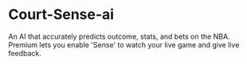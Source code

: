 # Court-Sense-ai
An AI that accurately predicts outcome, stats, and bets on the NBA.
Premium lets you enable 'Sense' to watch your live game and give live feedback.
